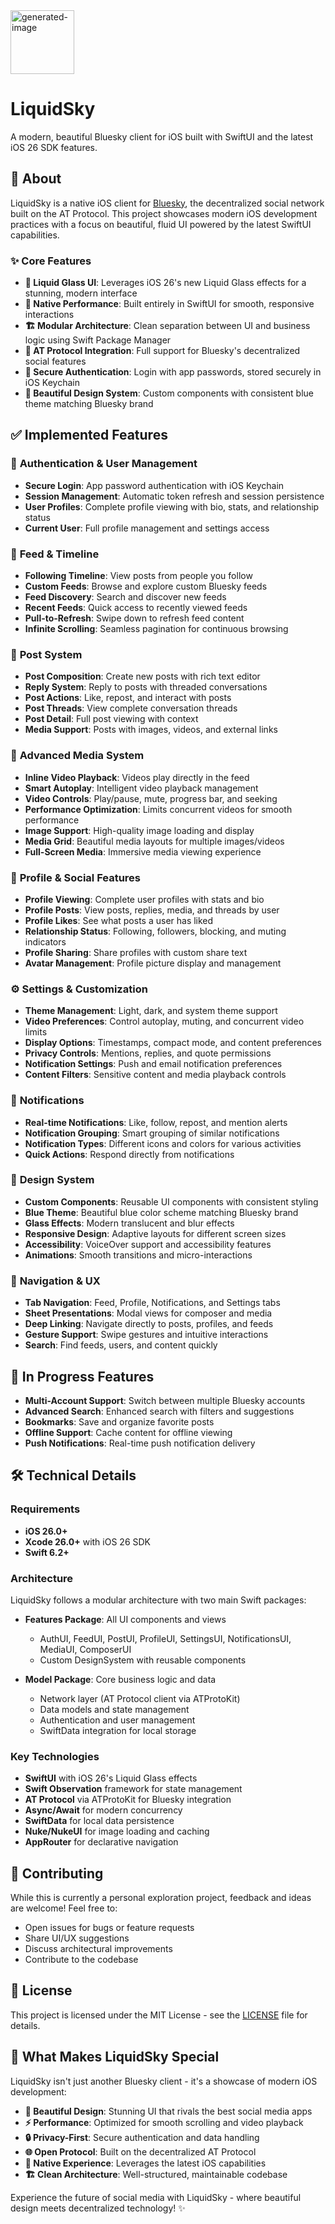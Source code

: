 
<img width="102" height="102" alt="generated-image" src="https://github.com/user-attachments/assets/0a74b4eb-7bec-4e10-ab57-9a1b8bb0ab4e" />

# LiquidSky 


A modern, beautiful Bluesky client for iOS built with SwiftUI and the latest iOS 26 SDK features.

## 🌟 About

LiquidSky is a native iOS client for [Bluesky](https://bsky.social), the decentralized social network built on the AT Protocol. This project showcases modern iOS development practices with a focus on beautiful, fluid UI powered by the latest SwiftUI capabilities.

### ✨ Core Features

- **🧊 Liquid Glass UI**: Leverages iOS 26's new Liquid Glass effects for a stunning, modern interface
- **🚀 Native Performance**: Built entirely in SwiftUI for smooth, responsive interactions
- **🏗️ Modular Architecture**: Clean separation between UI and business logic using Swift Package Manager
- **🔗 AT Protocol Integration**: Full support for Bluesky's decentralized social features
- **🔐 Secure Authentication**: Login with app passwords, stored securely in iOS Keychain
- **🎨 Beautiful Design System**: Custom components with consistent blue theme matching Bluesky brand

## ✅ **Implemented Features**

### 🔐 **Authentication & User Management**
- **Secure Login**: App password authentication with iOS Keychain
- **Session Management**: Automatic token refresh and session persistence
- **User Profiles**: Complete profile viewing with bio, stats, and relationship status
- **Current User**: Full profile management and settings access

### 📱 **Feed & Timeline**
- **Following Timeline**: View posts from people you follow
- **Custom Feeds**: Browse and explore custom Bluesky feeds
- **Feed Discovery**: Search and discover new feeds
- **Recent Feeds**: Quick access to recently viewed feeds
- **Pull-to-Refresh**: Swipe down to refresh feed content
- **Infinite Scrolling**: Seamless pagination for continuous browsing

### 📝 **Post System**
- **Post Composition**: Create new posts with rich text editor
- **Reply System**: Reply to posts with threaded conversations
- **Post Actions**: Like, repost, and interact with posts
- **Post Threads**: View complete conversation threads
- **Post Detail**: Full post viewing with context
- **Media Support**: Posts with images, videos, and external links

### 🎥 **Advanced Media System**
- **Inline Video Playback**: Videos play directly in the feed
- **Smart Autoplay**: Intelligent video playback management
- **Video Controls**: Play/pause, mute, progress bar, and seeking
- **Performance Optimization**: Limits concurrent videos for smooth performance
- **Image Support**: High-quality image loading and display
- **Media Grid**: Beautiful media layouts for multiple images/videos
- **Full-Screen Media**: Immersive media viewing experience

### 👤 **Profile & Social Features**
- **Profile Viewing**: Complete user profiles with stats and bio
- **Profile Posts**: View posts, replies, media, and threads by user
- **Profile Likes**: See what posts a user has liked
- **Relationship Status**: Following, followers, blocking, and muting indicators
- **Profile Sharing**: Share profiles with custom share text
- **Avatar Management**: Profile picture display and management

### ⚙️ **Settings & Customization**
- **Theme Management**: Light, dark, and system theme support
- **Video Preferences**: Control autoplay, muting, and concurrent video limits
- **Display Options**: Timestamps, compact mode, and content preferences
- **Privacy Controls**: Mentions, replies, and quote permissions
- **Notification Settings**: Push and email notification preferences
- **Content Filters**: Sensitive content and media playback controls

### 🔔 **Notifications**
- **Real-time Notifications**: Like, follow, repost, and mention alerts
- **Notification Grouping**: Smart grouping of similar notifications
- **Notification Types**: Different icons and colors for various activities
- **Quick Actions**: Respond directly from notifications

### 🎨 **Design System**
- **Custom Components**: Reusable UI components with consistent styling
- **Blue Theme**: Beautiful blue color scheme matching Bluesky brand
- **Glass Effects**: Modern translucent and blur effects
- **Responsive Design**: Adaptive layouts for different screen sizes
- **Accessibility**: VoiceOver support and accessibility features
- **Animations**: Smooth transitions and micro-interactions

### 📱 **Navigation & UX**
- **Tab Navigation**: Feed, Profile, Notifications, and Settings tabs
- **Sheet Presentations**: Modal views for composer and media
- **Deep Linking**: Navigate directly to posts, profiles, and feeds
- **Gesture Support**: Swipe gestures and intuitive interactions
- **Search**: Find feeds, users, and content quickly

## 🚧 **In Progress Features**

- **Multi-Account Support**: Switch between multiple Bluesky accounts
- **Advanced Search**: Enhanced search with filters and suggestions
- **Bookmarks**: Save and organize favorite posts
- **Offline Support**: Cache content for offline viewing
- **Push Notifications**: Real-time push notification delivery

## 🛠️ **Technical Details**

### Requirements

- **iOS 26.0+** 
- **Xcode 26.0+** with iOS 26 SDK
- **Swift 6.2+**

### Architecture

LiquidSky follows a modular architecture with two main Swift packages:

- **Features Package**: All UI components and views
  - AuthUI, FeedUI, PostUI, ProfileUI, SettingsUI, NotificationsUI, MediaUI, ComposerUI
  - Custom DesignSystem with reusable components
  
- **Model Package**: Core business logic and data
  - Network layer (AT Protocol client via ATProtoKit)
  - Data models and state management
  - Authentication and user management
  - SwiftData integration for local storage

### Key Technologies

- **SwiftUI** with iOS 26's Liquid Glass effects
- **Swift Observation** framework for state management
- **AT Protocol** via ATProtoKit for Bluesky integration
- **Async/Await** for modern concurrency
- **SwiftData** for local data persistence
- **Nuke/NukeUI** for image loading and caching
- **AppRouter** for declarative navigation


## 🤝 **Contributing**

While this is currently a personal exploration project, feedback and ideas are welcome! Feel free to:
- Open issues for bugs or feature requests
- Share UI/UX suggestions
- Discuss architectural improvements
- Contribute to the codebase

## 📄 **License**

This project is licensed under the MIT License - see the [LICENSE](LICENSE) file for details.

## 🌟 **What Makes LiquidSky Special**

LiquidSky isn't just another Bluesky client - it's a showcase of modern iOS development:

- **🎨 Beautiful Design**: Stunning UI that rivals the best social media apps
- **⚡ Performance**: Optimized for smooth scrolling and video playback
- **🔒 Privacy-First**: Secure authentication and data handling
- **🌐 Open Protocol**: Built on the decentralized AT Protocol
- **📱 Native Experience**: Leverages the latest iOS capabilities
- **🏗️ Clean Architecture**: Well-structured, maintainable codebase

Experience the future of social media with LiquidSky - where beautiful design meets decentralized technology! ✨
